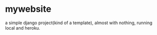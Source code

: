 # mywebsite
a simple django project(kind of a template), almost with nothing, running local and heroku.
